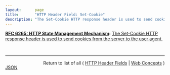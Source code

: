 ```yaml
---
layout:      page
title:       "HTTP Header Field: Set-Cookie"
description: "The Set-Cookie HTTP response header is used to send cookies from the server to the user agent."
---
```


**[RFC 6265: HTTP State Management Mechanism](/specs/IETF/RFC/6265 "This document defines the HTTP Cookie and Set-Cookie header fields. These header fields can be used by HTTP servers to store state (called cookies) at HTTP user agents, letting the servers maintain a stateful session over the mostly stateless HTTP protocol. Although cookies have many historical infelicities that degrade their security and privacy, the Cookie and Set-Cookie header fields are widely used on the Internet."):** [The Set-Cookie HTTP response header is used to send cookies from the server to the user agent.](http://tools.ietf.org/html/rfc6265#section-4.1 "Read documentation for HTTP Header Field &#34;Set-Cookie&#34;")

<br/>
<hr/>

<p style="float : left"><a href="Set-Cookie.json" title="JSON representing this particular Web Concept value">JSON</a></p>
<p style="text-align: right">Return to list of all ( <a href="../http-headers">HTTP Header Fields</a> | <a href="../">Web Concepts</a> )</p>
